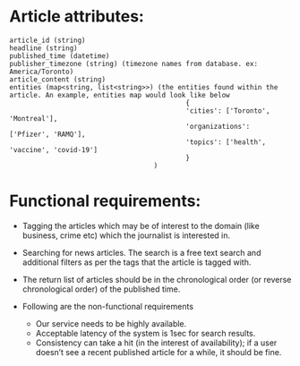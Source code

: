 # Article attributes:
```
article_id (string)
headline (string)
published_time (datetime)
publisher_timezone (string) (timezone names from database. ex: America/Toronto)
article_content (string)
entities (map<string, list<string>>) (the entities found within the article. An example, entities map would look like below
                                            {
                                            'cities': ['Toronto', 'Montreal'],
                                            'organizations': ['Pfizer', 'RAMQ'],
                                            'topics': ['health', 'vaccine', 'covid-19']
                                            }
                                    )
```

# Functional requirements:
- Tagging the articles which may be of interest to the domain (like business, crime etc) which the journalist is interested in.
- Searching for news articles. The search is a free text search and additional filters as per the tags that the article is tagged with.
- The return list of articles should be in the chronological order (or reverse chronological order) of the published time.

- Following are the non-functional requirements
  - Our service needs to be highly available.
  - Acceptable latency of the system is 1sec for search results.
  - Consistency can take a hit (in the interest of availability); if a user doesn’t see a recent published article for a while, it should be fine.
